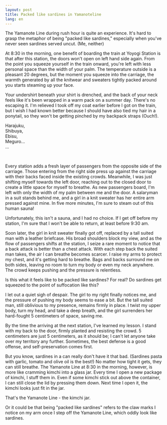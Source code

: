 ```yaml
---
layout: post
title: Packed like sardines in Yamanoteline
lang: en
---
```


The Yamanote Line during rush hour is quite an experience. It's hard to grasp the metaphor of being "packed like sardines," especially when you've never seen sardines served uncut. (Me, neither)

At 8:30 in the morning, one benefit of boarding the train at Yoyogi Station is that after this station, the doors won't open on left hand side again. From the point you squeeze yourself in the train onward, you're left with less personal space than the width of your palm. The temperature outside is a pleasant 20 degrees, but the moment you squeeze into the carriage, the warmth generated by all the knitwear and sweaters tightly packed around you starts steaming up your face.

Your undershirt beneath your shirt is drenched, and the back of your neck feels like it's been wrapped in a warm pack on a summer day. There's no escaping it. I'm relieved I took off my coat earlier before I got on the train, but I wish I had known better because I should have also tied my hair in a ponytail, so they won't be getting pinched by my backpack straps (Ouch!).

Harajuku, <br/>
Shibuya, <br/> 
Ebisu, <br/>
Meguro... <br/>
...

<br/>

Every station adds a fresh layer of passengers from the opposite side of the carriage. Those entering from the right side press up against the carriage with their backs faced inside the existing crowds. Meanwhile, I was just shifting myself towards the left door, reaching out to the closed door to create a little space for myself to breathe. As new passengers board, I'm left with only the width of my palm between me and the door. A salaryman in a suit stands behind me, and a girl in a knit sweater has her entire arm pressed against mine. In five more minutes, I'm sure to steam out of this human sauna!

Unfortunately, this isn't a sauna, and I had no choice. If I get off before my station, I'm sure that I won't be able to return, at least before 9:30 am. 

Soon later, the girl in knit sweater finally got off, replaced by a tall suited man with a leather briefcase. His broad shoulders block my view, and as the flow of passengers shifts at the station, I seize a rare moment to notice that a back attack is better than a chest attack. With each step back the suited man takes, the air I can breathe becomes scarcer. I raise my arms to protect my chest, and it's getting hard to breathe. Bags and backs surround me on both sides, leaving no room to turn my body or even my neck anywhere. The crowd keeps pushing and the pressure is relentless.


Is this what it feels like to be packed like sardines? For real? Do sardines get squeezed to the point of suffocation like this?

I let out a quiet sigh of despair. The girl to my right finally notices me, and the pressure of pushing my body seems to ease a bit. But the tall suited man, still oblivious to my presence, remains firmly in place. I twist my upper body, turn my head, and take a deep breath, and the girl surrenders her hard-fought 5 centimeters of space, saving me.

By the time the arriving at the next station, I've learned my lesson. I stand with my back to the door, firmly planted and resisting the crowd. 5 centimeters are just 5 centimeters, as it should be; I can't let anyone take over my territory any further. Sometimes, the best defense is a good offense, and self-preservation comes first.

But you know, sardines in a can really don't have it that bad. (Sardines pasta with garlic, tomato and olive oil is the best!) No matter how tight it gets, they can still breathe. The Yamanote Line at 8:30 in the morning, however, is more like cramming kimchi into a glass jar. Every time I open a new package of kimchi, I stuff them in. Even if some kimchi stick out above the container, I can still close the lid by pressing them down. Next time I open it, the kimchi looks just fit in the jar.

That's the Yamanote Line - the kimchi jar.

Or it could be that being "packed like sardines" refers to the claw marks I notice on my arm once I step off the Yamanote Line, which oddly look like sardines.

